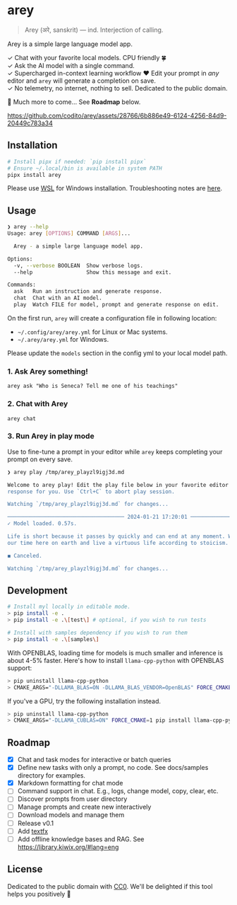 # arey

> Arey (अरे, sanskrit) — ind. Interjection of calling.

Arey is a simple large language model app.

✓ Chat with your favorite local models. CPU friendly 🍀  
✓ Ask the AI model with a single command.  
✓ Supercharged in-context learning workflow ❤️ Edit your prompt in _any_ editor
and `arey` will generate a completion on save.  
✓ No telemetry, no internet, nothing to sell. Dedicated to the public domain.

🚧 Much more to come... See **Roadmap** below.

https://github.com/codito/arey/assets/28766/6b886e49-6124-4256-84d9-20449c783a34

## Installation

```sh
# Install pipx if needed: `pip install pipx`
# Ensure ~/.local/bin is available in system PATH
pipx install arey
```

Please use [WSL][] for Windows installation. Troubleshooting notes are [here](docs/windows.md).

[WSL]: https://learn.microsoft.com/en-us/windows/wsl/install

## Usage

```sh
❯ arey --help
Usage: arey [OPTIONS] COMMAND [ARGS]...

  Arey - a simple large language model app.

Options:
  -v, --verbose BOOLEAN  Show verbose logs.
  --help                 Show this message and exit.

Commands:
  ask   Run an instruction and generate response.
  chat  Chat with an AI model.
  play  Watch FILE for model, prompt and generate response on edit.
```

On the first run, `arey` will create a configuration file in following location:

- `~/.config/arey/arey.yml` for Linux or Mac systems.
- `~/.arey/arey.yml` for Windows.

Please update the `models` section in the config yml to your local model path.

### 1. Ask Arey something!

`arey ask "Who is Seneca? Tell me one of his teachings"`

### 2. Chat with Arey

`arey chat`

### 3. Run Arey in play mode
Use to fine-tune a prompt in your editor while `arey` keeps completing your prompt on every save.

```sh
❯ arey play /tmp/arey_playzl9igj3d.md

Welcome to arey play! Edit the play file below in your favorite editor and I'll generate a
response for you. Use `Ctrl+C` to abort play session.

Watching `/tmp/arey_playzl9igj3d.md` for changes...

───────────────────────────────────── 2024-01-21 17:20:01 ──────────────────────────────────────
✓ Model loaded. 0.57s.

Life is short because it passes by quickly and can end at any moment. We should make the most of
our time here on earth and live a virtuous life according to stoicism.

◼ Canceled.

Watching `/tmp/arey_playzl9igj3d.md` for changes...
```

## Development

```sh
# Install myl locally in editable mode.
> pip install -e .
> pip install -e .\[test\] # optional, if you wish to run tests

# Install with samples dependency if you wish to run them
> pip install -e .\[samples\]
```

With OPENBLAS, loading time for models is much smaller and inference is about
4-5% faster. Here's how to install `llama-cpp-python` with OPENBLAS support:

```sh
> pip uninstall llama-cpp-python
> CMAKE_ARGS="-DLLAMA_BLAS=ON -DLLAMA_BLAS_VENDOR=OpenBLAS" FORCE_CMAKE=1 pip install llama-cpp-python --force-reinstall --upgrade --verbose
```

If you've a GPU, try the following installation instead.

```sh
> pip uninstall llama-cpp-python
> CMAKE_ARGS="-DLLAMA_CUBLAS=ON" FORCE_CMAKE=1 pip install llama-cpp-python --force-reinstall --upgrade --verbose
```

## Roadmap

- [x] Chat and task modes for interactive or batch queries
- [x] Define new tasks with only a prompt, no code. See docs/samples directory
      for examples.
- [x] Markdown formatting for chat mode
- [ ] Command support in chat. E.g., logs, change model, copy, clear, etc.
- [ ] Discover prompts from user directory
- [ ] Manage prompts and create new interactively
- [ ] Download models and manage them
- [ ] Release v0.1
- [ ] Add [textfx](https://github.com/google/generative-ai-docs/tree/main/demos/palm/web/textfx)
- [ ] Add offline knowledge bases and RAG. See
      <https://library.kiwix.org/#lang=eng>

## License

Dedicated to the public domain with [CC0][].
We'll be delighted if this tool helps you positively 💖

[CC0]: https://creativecommons.org/publicdomain/zero/1.0/
